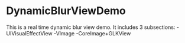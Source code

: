 # DynamicBlurViewDemo

This is a real time dynamic blur view demo.
It includes 3 subsections: 
  -UIVisualEffectView
  -VImage
  -CoreImage+GLKView
